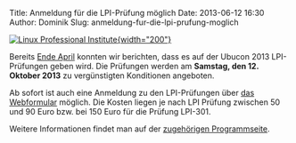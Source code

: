 Title: Anmeldung für die LPI-Prüfung möglich
Date: 2013-06-12 16:30
Author: Dominik
Slug: anmeldung-fur-die-lpi-prufung-moglich

[![Linux Professional
Institute](http://ubucon.de/sites/ubucon.de/files/LPI_logo_1_kl.jpg){width="200"}](http://www.lpice.eu/de/home.html)


Bereits [Ende
April](http://ubucon.de/2013/lpi-pruefungen-auf-der-ubucon-2013) konnten
wir berichten, dass es auf der Ubucon 2013 LPI-Prüfungen geben wird. Die
Prüfungen werden am **Samstag, den 12. Oktober 2013** zu vergünstigten
Konditionen angeboten.


Ab sofort ist auch eine Anmeldung zu den LPI-Prüfungen über [das
Webformular](https://lpievent.lpice.eu/) möglich. Die Kosten liegen je
nach LPI Prüfung zwischen 50 und 90 Euro bzw. bei 150 Euro für die
Prüfung LPI-301.


Weitere Informationen findet man auf der [zugehörigen
Programmseite](/2013/programm-lpi).



